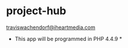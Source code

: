 project-hub
======================
traviswachendorf@iheartmedia.com

* This app will be programmed in PHP 4.4.9 *

